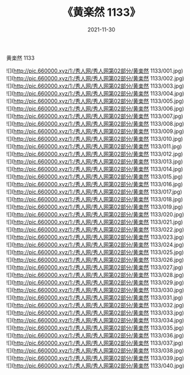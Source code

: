 ﻿---
layout: post
title:  《黄楽然 1133》
date:   2021-11-30
img: http://pic.660000.xyz/1:/秀人网/秀人网第02部分/黄楽然 1133/000.jpg
categories: [美女, 清纯, 唯美]
---

黄楽然 1133

  ![](http://pic.660000.xyz/1:/秀人网/秀人网第02部分/黄楽然 1133/001.jpg) <br> ![](http://pic.660000.xyz/1:/秀人网/秀人网第02部分/黄楽然 1133/002.jpg) <br> ![](http://pic.660000.xyz/1:/秀人网/秀人网第02部分/黄楽然 1133/003.jpg) <br> ![](http://pic.660000.xyz/1:/秀人网/秀人网第02部分/黄楽然 1133/004.jpg) <br> ![](http://pic.660000.xyz/1:/秀人网/秀人网第02部分/黄楽然 1133/005.jpg) <br> ![](http://pic.660000.xyz/1:/秀人网/秀人网第02部分/黄楽然 1133/006.jpg) <br> ![](http://pic.660000.xyz/1:/秀人网/秀人网第02部分/黄楽然 1133/007.jpg) <br> ![](http://pic.660000.xyz/1:/秀人网/秀人网第02部分/黄楽然 1133/008.jpg) <br> ![](http://pic.660000.xyz/1:/秀人网/秀人网第02部分/黄楽然 1133/009.jpg) <br> ![](http://pic.660000.xyz/1:/秀人网/秀人网第02部分/黄楽然 1133/010.jpg) <br> ![](http://pic.660000.xyz/1:/秀人网/秀人网第02部分/黄楽然 1133/011.jpg) <br> ![](http://pic.660000.xyz/1:/秀人网/秀人网第02部分/黄楽然 1133/012.jpg) <br> ![](http://pic.660000.xyz/1:/秀人网/秀人网第02部分/黄楽然 1133/013.jpg) <br> ![](http://pic.660000.xyz/1:/秀人网/秀人网第02部分/黄楽然 1133/014.jpg) <br> ![](http://pic.660000.xyz/1:/秀人网/秀人网第02部分/黄楽然 1133/015.jpg) <br> ![](http://pic.660000.xyz/1:/秀人网/秀人网第02部分/黄楽然 1133/016.jpg) <br> ![](http://pic.660000.xyz/1:/秀人网/秀人网第02部分/黄楽然 1133/017.jpg) <br> ![](http://pic.660000.xyz/1:/秀人网/秀人网第02部分/黄楽然 1133/018.jpg) <br> ![](http://pic.660000.xyz/1:/秀人网/秀人网第02部分/黄楽然 1133/019.jpg) <br> ![](http://pic.660000.xyz/1:/秀人网/秀人网第02部分/黄楽然 1133/020.jpg) <br> ![](http://pic.660000.xyz/1:/秀人网/秀人网第02部分/黄楽然 1133/021.jpg) <br> ![](http://pic.660000.xyz/1:/秀人网/秀人网第02部分/黄楽然 1133/022.jpg) <br> ![](http://pic.660000.xyz/1:/秀人网/秀人网第02部分/黄楽然 1133/023.jpg) <br> ![](http://pic.660000.xyz/1:/秀人网/秀人网第02部分/黄楽然 1133/024.jpg) <br> ![](http://pic.660000.xyz/1:/秀人网/秀人网第02部分/黄楽然 1133/025.jpg) <br> ![](http://pic.660000.xyz/1:/秀人网/秀人网第02部分/黄楽然 1133/026.jpg) <br> ![](http://pic.660000.xyz/1:/秀人网/秀人网第02部分/黄楽然 1133/027.jpg) <br> ![](http://pic.660000.xyz/1:/秀人网/秀人网第02部分/黄楽然 1133/028.jpg) <br> ![](http://pic.660000.xyz/1:/秀人网/秀人网第02部分/黄楽然 1133/029.jpg) <br> ![](http://pic.660000.xyz/1:/秀人网/秀人网第02部分/黄楽然 1133/030.jpg) <br> ![](http://pic.660000.xyz/1:/秀人网/秀人网第02部分/黄楽然 1133/031.jpg) <br> ![](http://pic.660000.xyz/1:/秀人网/秀人网第02部分/黄楽然 1133/032.jpg) <br> ![](http://pic.660000.xyz/1:/秀人网/秀人网第02部分/黄楽然 1133/033.jpg) <br> ![](http://pic.660000.xyz/1:/秀人网/秀人网第02部分/黄楽然 1133/034.jpg) <br> ![](http://pic.660000.xyz/1:/秀人网/秀人网第02部分/黄楽然 1133/035.jpg) <br> ![](http://pic.660000.xyz/1:/秀人网/秀人网第02部分/黄楽然 1133/036.jpg) <br> ![](http://pic.660000.xyz/1:/秀人网/秀人网第02部分/黄楽然 1133/037.jpg) <br> ![](http://pic.660000.xyz/1:/秀人网/秀人网第02部分/黄楽然 1133/038.jpg) <br> ![](http://pic.660000.xyz/1:/秀人网/秀人网第02部分/黄楽然 1133/039.jpg) <br> ![](http://pic.660000.xyz/1:/秀人网/秀人网第02部分/黄楽然 1133/040.jpg) <br>